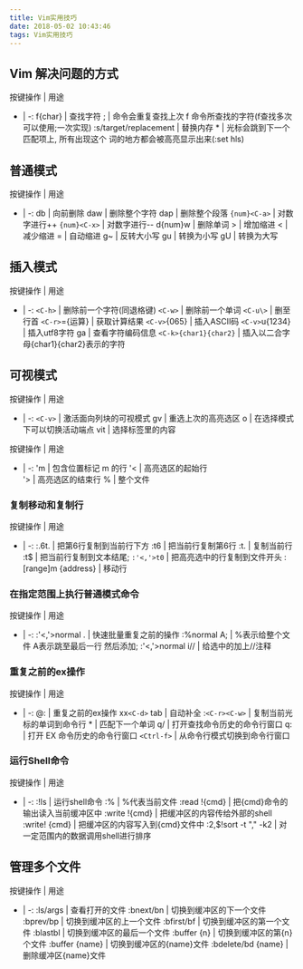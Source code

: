 ```yaml
---
title: Vim实用技巧
date: 2018-05-02 10:43:46
tags: Vim实用技巧
---
```


## Vim 解决问题的方式
按键操作 | 用途
- | -:
f{char} | 查找字符
; | 命令会重复查找上次 f 命令所查找的字符(f查找多次可以使用;一次实现)
:s/target/replacement | 替换内存
\* | 光标会跳到下一个匹配项上, 所有出现这个 词的地方都会被高亮显示出来(:set hls)

## 普通模式
按键操作 | 用途
- | -:
db | 向前删除
daw | 删除整个字符
dap | 删除整个段落
`{num}<C-a>` | 对数字进行++
`{num}<C-x>` | 对数字进行--
d{num}w | 删除单词
\> | 增加缩进
< | 减少缩进
= | 自动缩进
g~ | 反转大小写
gu | 转换为小写
gU | 转换为大写

## 插入模式

按键操作 | 用途
- | -:
`<C-h>` | 删除前一个字符(同退格键)
`<C-w>` | 删除前一个单词
`<C-u\>` | 删至行首
`<C-r>`={运算} | 获取计算结果
`<C-v>`{065} | 插入ASCII码 
`<C-v>`u{1234} | 插入utf8字符 
 ga | 查看字符编码信息
`<C-k>{char1}{char2}` | 插入以二合字母{char1}{char2}表示的字符

## 可视模式

按键操作 | 用途
- | -:
`<C-v>` | 激活面向列块的可视模式
gv | 重选上次的高亮选区
o | 在选择模式下可以切换活动端点
vit | 选择标签里的内容


按键操作 | 用途
- | -:
'm | 包含位置标记 m 的行 
'< | 高亮选区的起始行   
'> | 高亮选区的结束行
% | 整个文件


### 复制移动和复制行

按键操作 | 用途
- | -:
:.6t. | 把第6行复制到当前行下方
:t6 | 把当前行复制第6行
:t. | 复制当前行
:t$ | 把当前行复制到文本结尾;
`:'<,'>t0` | 把高亮选中的行复制到文件开头
:[range]m {address} | 移动行

### 在指定范围上执行普通模式命令

按键操作 | 用途
- | -:
:'<,'>normal . |   快速批量重复之前的操作
:%normal A; |   %表示给整个文件 A表示跳至最后一行 然后添加;
:'<,'>normal i// |   给选中的加上//注释

### 重复之前的ex操作
按键操作 | 用途
- | -:
@: | 重复之前的ex操作
xx`<C-d>` tab | 自动补全
:`<C-r><C-w>` | 复制当前光标的单词到命令行
\* | 匹配下一个单词
q/ | 打开查找命令历史的命令行窗口
q: | 打开 EX 命令历史的命令行窗口
`<Ctrl-f>` | 从命令行模式切换到命令行窗口

### 运行Shell命令
按键操作 | 用途
- | -:
:!ls | 运行shell命令
:% | %代表当前文件
:read !{cmd} | 把{cmd}命令的输出读入当前缓冲区中
:write !{cmd} | 把缓冲区的内容传给外部的shell
:write! {cmd} | 把缓冲区的内容写入到{cmd}文件中
:2,$!sort -t "," -k2 | 对一定范围内的数据调用shell进行排序

## 管理多个文件

按键操作 | 用途
- | -:
:ls/args | 查看打开的文件
:bnext/bn | 切换到缓冲区的下一个文件
:bprev/bp | 切换到缓冲区的上一个文件
:bfirst/bf | 切换到缓冲区的第一个文件
:blastbl | 切换到缓冲区的最后一个文件
:buffer {n} | 切换到缓冲区的第{n}个文件
:buffer {name} | 切换到缓冲区的{name}文件
:bdelete/bd {name} | 删除缓冲区{name}文件